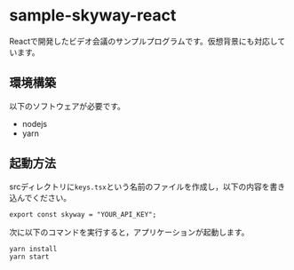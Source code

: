 # sample-skyway-react

Reactで開発したビデオ会議のサンプルプログラムです。仮想背景にも対応しています。

## 環境構築

以下のソフトウェアが必要です。

* nodejs
* yarn

## 起動方法

srcディレクトリに`keys.tsx`という名前のファイルを作成し，以下の内容を書き込んでください。
```
export const skyway = "YOUR_API_KEY";
```
次に以下のコマンドを実行すると，アプリケーションが起動します。
```
yarn install
yarn start
```
